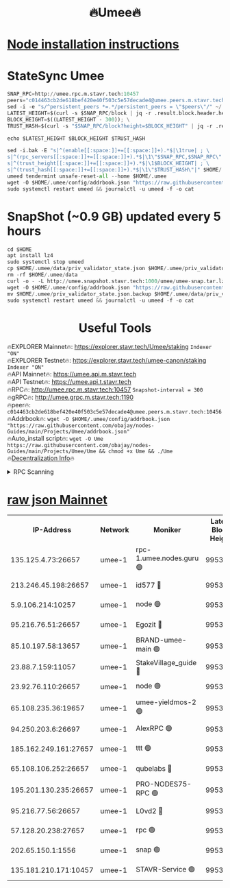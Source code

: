 <h1 align="center"> 🔥Umee🔥</h1>


[Node installation instructions](https://github.com/obajay/nodes-Guides/tree/main/Projects/Umee)
=
# StateSync Umee
```python
SNAP_RPC=http://umee.rpc.m.stavr.tech:10457
peers="c014463cb2de618bef420e40f503c5e57decade4@umee.peers.m.stavr.tech:10456"
sed -i -e "s/^persistent_peers *=.*/persistent_peers = \"$peers\"/" ~/.umee/config/config.toml
LATEST_HEIGHT=$(curl -s $SNAP_RPC/block | jq -r .result.block.header.height); \
BLOCK_HEIGHT=$((LATEST_HEIGHT - 300)); \
TRUST_HASH=$(curl -s "$SNAP_RPC/block?height=$BLOCK_HEIGHT" | jq -r .result.block_id.hash)

echo $LATEST_HEIGHT $BLOCK_HEIGHT $TRUST_HASH

sed -i.bak -E "s|^(enable[[:space:]]+=[[:space:]]+).*$|\1true| ; \
s|^(rpc_servers[[:space:]]+=[[:space:]]+).*$|\1\"$SNAP_RPC,$SNAP_RPC\"| ; \
s|^(trust_height[[:space:]]+=[[:space:]]+).*$|\1$BLOCK_HEIGHT| ; \
s|^(trust_hash[[:space:]]+=[[:space:]]+).*$|\1\"$TRUST_HASH\"|" $HOME/.umee/config/config.toml
umeed tendermint unsafe-reset-all --home $HOME/.umee
wget -O $HOME/.umee/config/addrbook.json "https://raw.githubusercontent.com/obajay/nodes-Guides/main/Projects/Umee/addrbook.json"
sudo systemctl restart umeed && journalctl -u umeed -f -o cat
```
# SnapShot (~0.9 GB) updated every 5 hours
```python
cd $HOME
apt install lz4
sudo systemctl stop umeed
cp $HOME/.umee/data/priv_validator_state.json $HOME/.umee/priv_validator_state.json.backup
rm -rf $HOME/.umee/data
curl -o - -L http://umee.snapshot.stavr.tech:1000/umee/umee-snap.tar.lz4 | lz4 -c -d - | tar -x -C $HOME/.umee --strip-components 2
wget -O $HOME/.umee/config/addrbook.json "https://raw.githubusercontent.com/obajay/nodes-Guides/main/Projects/Umee/addrbook.json"
mv $HOME/.umee/priv_validator_state.json.backup $HOME/.umee/data/priv_validator_state.json
sudo systemctl restart umeed && journalctl -u umeed -f -o cat
```
 <h1 align="center"> Useful Tools</h1>

🔥EXPLORER Mainnet🔥:      https://explorer.stavr.tech/Umee/staking             `Indexer "ON"` \
🔥EXPLORER Testnet🔥:        https://explorer.stavr.tech/umee-canon/staking      `Indexer "ON"` \
🔥API Mainnet🔥:                   https://umee.api.m.stavr.tech \
🔥API Testnet🔥:                     https://umee.api.t.stavr.tech \
🔥RPC🔥:                                   http://umee.rpc.m.stavr.tech:10457                     `Snapshot-interval = 300` \
🔥gRPC🔥:                              http://umee.grpc.m.stavr.tech:1190 \
🔥peer🔥:                     `c014463cb2de618bef420e40f503c5e57decade4@umee.peers.m.stavr.tech:10456` \
🔥Addrbook🔥:    ```wget -O $HOME/.umee/config/addrbook.json "https://raw.githubusercontent.com/obajay/nodes-Guides/main/Projects/Umee/addrbook.json"``` \
🔥Auto_install script🔥: ```wget -O Ume https://raw.githubusercontent.com/obajay/nodes-Guides/main/Projects/Umee/Ume && chmod +x Ume && ./Ume``` \
🔥[Decentralization Info](https://github.com/obajay/StateSync-snapshots/tree/main/Projects/Umee/Decentralization)🔥

<details>
<summary>RPC Scanning</summary>

<h2 align="center"> We scan nodes in real time every 4 hours. And we provide the final result of RPC endpoints.
We cannot influence the operation of these nodes in any way. </h2>


```python
If Voting Power is higher than 0 --> then the Node is a validator of the network and may be subject to attack and be a potential threat to the chain.
```
```python
We marked such validators with a red symbol
```

</details>

[raw json Mainnet](https://rpc-check.umeem.stavr.tech/umeem/rpc-umeem-result.json)
=



<table><tr><th>IP-Address</th><th>Network</th><th>Moniker</th><th>Latest Block Height</th><th>Earliest Block Height</th><th>Catching Up</th><th>Tx Index</th><th>Voting Power</th><th>Scan Time</th></tr><tr><td>135.125.4.73:26657</td><td>umee-1</td><td>rpc-1.umee.nodes.guru 🟢</td><td>9953137</td><td>5167386</td><td>False</td><td>on</td><td>0</td><td>2024-01-02T07:30:15.063217604UTC</td></tr><tr><td>213.246.45.198:26657</td><td>umee-1</td><td>id577 🔴</td><td>9953121</td><td>7100001</td><td>False</td><td>on</td><td>35105321</td><td>2024-01-02T07:28:45.102983934UTC</td></tr><tr><td>5.9.106.214:10257</td><td>umee-1</td><td>node 🟢</td><td>9953132</td><td>7942001</td><td>False</td><td>on</td><td>0</td><td>2024-01-02T07:29:45.365785792UTC</td></tr><tr><td>95.216.76.51:26657</td><td>umee-1</td><td>Egozit 🔴</td><td>9953137</td><td>8262001</td><td>False</td><td>off</td><td>38134554</td><td>2024-01-02T07:30:14.698488962UTC</td></tr><tr><td>85.10.197.58:13657</td><td>umee-1</td><td>BRAND-umee-main 🟢</td><td>9953125</td><td>8427832</td><td>False</td><td>on</td><td>0</td><td>2024-01-02T07:29:04.058014649UTC</td></tr><tr><td>23.88.7.159:11057</td><td>umee-1</td><td>StakeVillage_guide 🔴</td><td>9953130</td><td>9137726</td><td>False</td><td>on</td><td>1413700</td><td>2024-01-02T07:29:35.743065335UTC</td></tr><tr><td>23.92.76.110:26657</td><td>umee-1</td><td>node 🟢</td><td>9953143</td><td>9468001</td><td>False</td><td>on</td><td>0</td><td>2024-01-02T07:30:51.471686319UTC</td></tr><tr><td>65.108.235.36:19657</td><td>umee-1</td><td>umee-yieldmos-2 🟢</td><td>9953114</td><td>9575548</td><td>False</td><td>on</td><td>0</td><td>2024-01-02T07:28:03.787395523UTC</td></tr><tr><td>94.250.203.6:26697</td><td>umee-1</td><td>AlexRPC 🟢</td><td>9953121</td><td>9722001</td><td>False</td><td>on</td><td>0</td><td>2024-01-02T07:28:59.755161673UTC</td></tr><tr><td>185.162.249.161:27657</td><td>umee-1</td><td>ttt 🟢</td><td>9953129</td><td>9733423</td><td>False</td><td>on</td><td>0</td><td>2024-01-02T07:29:31.371620918UTC</td></tr><tr><td>65.108.106.252:26657</td><td>umee-1</td><td>qubelabs 🔴</td><td>9953125</td><td>9761001</td><td>False</td><td>on</td><td>36614756</td><td>2024-01-02T07:29:04.397333953UTC</td></tr><tr><td>195.201.130.235:26657</td><td>umee-1</td><td>PRO-NODES75-RPC 🟢</td><td>9953131</td><td>9853131</td><td>False</td><td>on</td><td>0</td><td>2024-01-02T07:29:40.078971761UTC</td></tr><tr><td>95.216.77.56:26657</td><td>umee-1</td><td>L0vd2 🔴</td><td>9953140</td><td>9853140</td><td>False</td><td>off</td><td>37272398</td><td>2024-01-02T07:30:32.235336630UTC</td></tr><tr><td>57.128.20.238:27657</td><td>umee-1</td><td>rpc 🟢</td><td>9953133</td><td>9880933</td><td>False</td><td>on</td><td>0</td><td>2024-01-02T07:29:53.858056768UTC</td></tr><tr><td>202.65.150.1:1556</td><td>umee-1</td><td>snap 🟢</td><td>9953131</td><td>9948533</td><td>False</td><td>on</td><td>0</td><td>2024-01-02T07:29:40.930883029UTC</td></tr><tr><td>135.181.210.171:10457</td><td>umee-1</td><td>STAVR-Service 🟢</td><td>9953138</td><td>9952001</td><td>False</td><td>on</td><td>0</td><td>2024-01-02T07:30:21.658674370UTC</td></tr></table>
